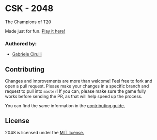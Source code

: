 # CSK - 2048
The Champions of T20

Made just for fun. [Play it here!](http://kakaly.github.io/CSK/)

### Authored by:

 - [Gabriele Cirulli](https://github.com/gabrielecirulli) 
 
## Contributing
Changes and improvements are more than welcome! Feel free to fork and open a pull request. Please make your changes in a specific branch and request to pull into `master`! If you can, please make sure the game fully works before sending the PR, as that will help speed up the process.

You can find the same information in the [contributing guide.](https://github.com/gabrielecirulli/2048/blob/master/CONTRIBUTING.md)

## License
2048 is licensed under the [MIT license.](https://github.com/gabrielecirulli/2048/blob/master/LICENSE.txt)
